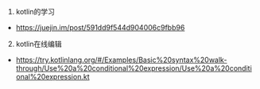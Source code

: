 1. kotlin的学习
- https://juejin.im/post/591dd9f544d904006c9fbb96
2. kotlin在线编辑
- https://try.kotlinlang.org/#/Examples/Basic%20syntax%20walk-through/Use%20a%20conditional%20expression/Use%20a%20conditional%20expression.kt
